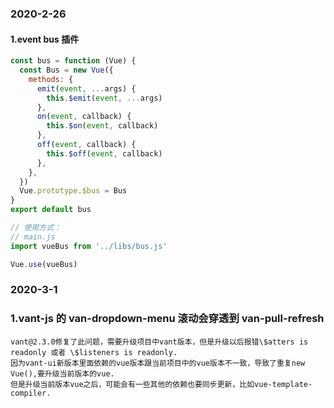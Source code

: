 ### 2020-2-26

#### 1.event bus 插件

```js
const bus = function (Vue) {
  const Bus = new Vue({
    methods: {
      emit(event, ...args) {
        this.$emit(event, ...args)
      },
      on(event, callback) {
        this.$on(event, callback)
      },
      off(event, callback) {
        this.$off(event, callback)
      },
    },
  })
  Vue.prototype.$bus = Bus
}
export default bus

// 使用方式：
// main.js
import vueBus from '../libs/bus.js'

Vue.use(vueBus)
```

### 2020-3-1

### 1.vant-js 的 van-dropdown-menu 滚动会穿透到 van-pull-refresh

```
vant@2.3.0修复了此问题，需要升级项目中vant版本，但是升级以后报错\$atters is readonly 或者 \$listeners is readonly.
因为vant-ui新版本里面依赖的vue版本跟当前项目中的vue版本不一致，导致了重复new Vue(),要升级当前版本的vue.
但是升级当前版本vue之后，可能会有一些其他的依赖也要同步更新，比如vue-template-compiler.
```
